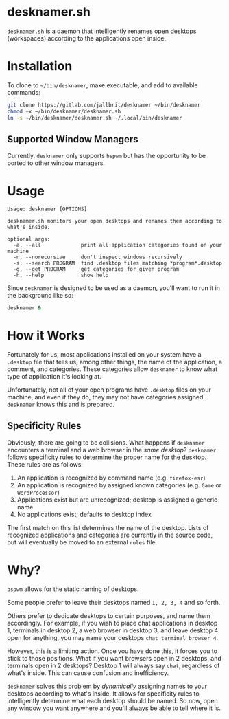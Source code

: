 # desknamer.sh

`desknamer.sh` is a daemon that intelligently renames open desktops (workspaces) according to the applications open inside.

# Installation

To clone to `~/bin/desknamer`, make executable, and add to available commands:

```bash
git clone https://gitlab.com/jallbrit/desknamer ~/bin/desknamer
chmod +x ~/bin/desknamer/desknamer.sh
ln -s ~/bin/desknamer/desknamer.sh ~/.local/bin/desknamer
```

## Supported Window Managers

Currently, `desknamer` only supports `bspwm` but has the opportunity to be ported to other window managers.

# Usage

```
Usage: desknamer [OPTIONS]

desknamer.sh monitors your open desktops and renames them according to what's inside.

optional args:
  -a, --all             print all application categories found on your machine
  -n, --norecursive     don't inspect windows recursively
  -s, --search PROGRAM  find .desktop files matching *program*.desktop
  -g, --get PROGRAM     get categories for given program
  -h, --help            show help
```

Since `desknamer` is designed to be used as a daemon, you'll want to run it in the background like so:

```bash
desknamer &
```

# How it Works

Fortunately for us, most applications installed on your system have a `.desktop` file that tells us, among other things, the name of the application, a comment, and categories. These categories allow `desknamer` to know what type of application it's looking at.

Unfortunately, not all of your open programs have `.desktop` files on your machine, and even if they do, they may not have categories assigned. `desknamer` knows this and is prepared.

## Specificity Rules

Obviously, there are going to be collisions. What happens if `desknamer` encounters a terminal and a web browser in the *same desktop*? `desknamer` follows specificity rules to determine the proper name for the desktop. These rules are as follows:

1. An application is recognized by command name (e.g. `firefox-esr`)
2. An application is recognized by assigned known categories (e.g. `Game` or `WordProcessor`)
3. Applications exist but are unrecognized; desktop is assigned a generic name
4. No applications exist; defaults to desktop index

The first match on this list determines the name of the desktop. Lists of recognized applications and categories are currently in the source code, but will eventually be moved to an external `rules` file.

# Why?

`bspwm` allows for the static naming of desktops.

Some people prefer to leave their desktops named `1, 2, 3, 4` and so forth.

Others prefer to dedicate desktops to certain purposes, and name them accordingly. For example, if you wish to place chat applications in desktop 1, terminals in desktop 2, a web browser in desktop 3, and leave desktop 4 open for anything, you may name your desktops `chat terminal browser 4`.

However, this is a limiting action. Once you have done this, it forces you to stick to those positions. What if you want browsers open in 2 desktops, and terminals open in 2 desktops? Desktop 1 will always say `chat`, regardless of what's inside. This can cause confusion and inefficiency.

`desknamer` solves this problem by *dynamically* assigning names to your desktops according to what's inside. It allows for specificity rules to intelligently determine what each desktop should be named. So now, open any window you want anywhere and you'll always be able to tell where it is.
